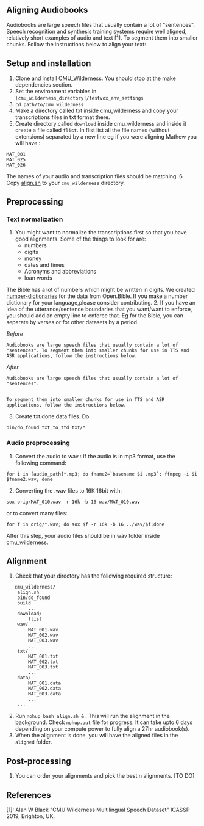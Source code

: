## Aligning Audiobooks
Audiobooks are large speech files that usually contain a lot of "sentences". 
Speech recognition and synthesis training systems require well aligned, relatively short examples of audio and text [1]. To segment them into smaller chunks. Follow the instructions below to align your text:

## Setup and installation
1. Clone and install [CMU_Wilderness](https://github.com/festvox/datasets-CMU_Wilderness). You should stop at the make dependencies section.
2. Set the environment variables in  `[cmu_wilderness_directory]/festvox_env_settings`
3. `cd path/to/cmu_wilderness`
4. Make a directory called txt inside cmu_wilderness and copy your transcriptions files in txt format there.
5. Create directory called `download` inside cmu_wilderness and inside it create a file called `flist`. In flist list all the file names (without extensions) separated by a new line eg if you were aligning Mathew you will have :
```
MAT_001
MAT_025
MAT_026
```
The names of your audio and transcription files should be matching.
6. Copy [align.sh](align.sh) to your `cmu_wilderness` directory.

## Preprocessing

### Text normalization
1. You might want to normalize the transcriptions first so that you have good alignments. Some of the things to look for are:
   * numbers
   * digits
   * money
   * dates and times
   * Acronyms and abbreviations
   * loan words
   
 The Bible has a lot of numbers which might be written in  digits. We created [number-dictionaries]() for the data from Open.Bible. If you make a number dictionary for your language,please consider contributing.
2. If you have an idea of the utterance/sentence boundaries that you want/want to enforce, you should add an empty line to enforce that. 
Eg for the Bible, you can separate by verses or for other datasets by a period.

*Before*
```
Audiobooks are large speech files that usually contain a lot of "sentences". To segment them into smaller chunks for use in TTS and ASR applications, follow the instructions below.
```
*After*
```
Audiobooks are large speech files that usually contain a lot of "sentences".


To segment them into smaller chunks for use in TTS and ASR applications, follow the instructions below.
```
3. Create txt.done.data files. Do 
```
bin/do_found txt_to_ttd txt/*
```
### Audio preprocessing
1. Convert the audio to wav : If the audio is in mp3 format, use the following command:
```
for i in [audio_path]*.mp3; do fname2=`basename $i .mp3`; ffmpeg -i $i $fname2.wav; done
```
2. Converting the .wav files to 16K 16bit with:
```
sox orig/MAT_010.wav -r 16k -b 16 wav/MAT_010.wav
```
or to convert many files:
```
for f in orig/*.wav; do sox $f -r 16k -b 16 ../wav/$f;done
```
After this step, your audio files should be in wav folder inside cmu_wilderness.

## Alignment
1. Check that your directory has the following required structure:
``` 
   cmu_wilderness/
    align.sh
    bin/do_found
    build
        ...
    download/
        flist
    wav/
        MAT_001.wav
        MAT_002.wav
        MAT_003.wav
        ...
    txt/
        MAT_001.txt
        MAT_002.txt
        MAT_003.txt
        ...
    data/
        MAT_001.data
        MAT_002.data
        MAT_003.data
        ... 
    ... 
   ```

2. Run ```nohup bash align.sh &``` . This will run the alignment in the background. Check `nohup.out` file for progress. It can take upto 6 days depending on your compute power to fully align a 27hr audiobook(s).
3. When the alignment is done, you will have the aligned files in the `aligned` folder.

## Post-processing
1. You can order your alignments and pick the best n alignments.
[TO DO]


## References
[1]: Alan W Black "CMU Wilderness Multilingual Speech Dataset" ICASSP 2019, Brighton, UK.

